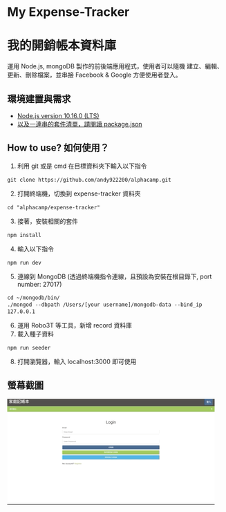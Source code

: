 # My Expense-Tracker
# 我的開銷帳本資料庫
運用 Node.js, mongoDB 製作的前後端應用程式，使用者可以隨機 建立、編輯、更新、刪除檔案，並串接 Facebook & Google 方便使用者登入。

## 環境建置與需求
* [Node.js version 10.16.0 (LTS)](https://nodejs.org/en/)
* [以及一連串的套件清單，請閱讀 package.json](https://tinyurl.com/y63g2c99)

## How to use? 如何使用？
1. 利用 git 或是 cmd 在目標資料夾下輸入以下指令
```
git clone https://github.com/andy922200/alphacamp.git
```
2. 打開終端機，切換到 expense-tracker 資料夾
```
cd "alphacamp/expense-tracker"
```
3. 接著，安裝相關的套件
```
npm install 
```
4. 輸入以下指令
```
npm run dev
```
5. 連線到 MongoDB (透過終端機指令連線，且預設為安裝在根目錄下, port number: 27017)
```
cd ~/mongodb/bin/ 
./mongod --dbpath /Users/[your username]/mongodb-data --bind_ip 127.0.0.1
```
6. 運用 Robo3T 等工具，新增 record 資料庫 
7. 載入種子資料
```
npm run seeder 
```
8. 打開瀏覽器，輸入 localhost:3000 即可使用
## 螢幕截圖
![Demo](./public/img/Demo_Version1.gif "demo")